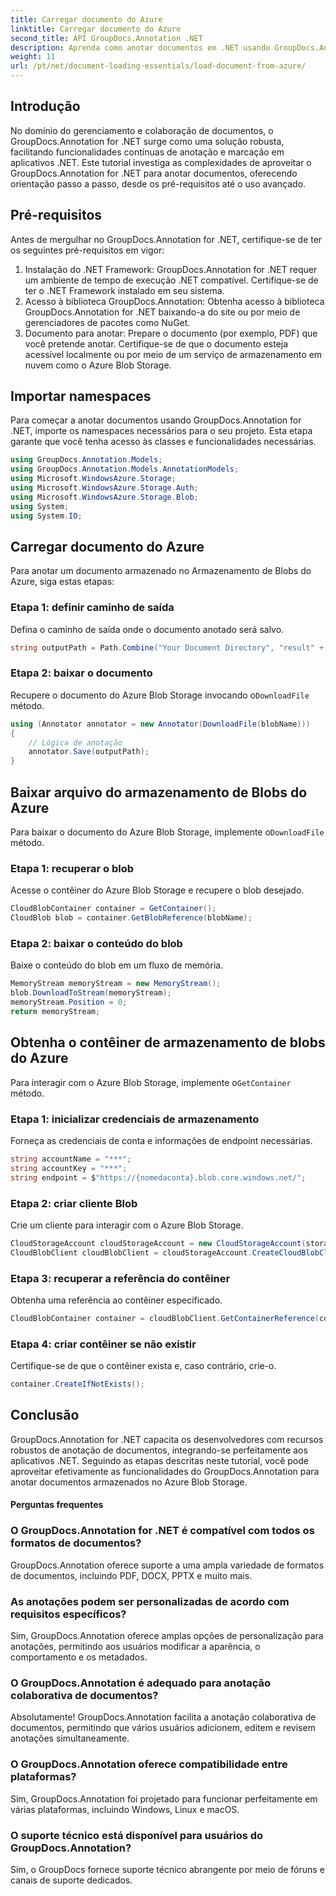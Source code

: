 ```yaml
---
title: Carregar documento do Azure
linktitle: Carregar documento do Azure
second_title: API GroupDocs.Annotation .NET
description: Aprenda como anotar documentos em .NET usando GroupDocs.Annotation. Tutorial passo a passo para integração perfeita com o Azure Blob Storage.
weight: 11
url: /pt/net/document-loading-essentials/load-document-from-azure/
---
```

## Introdução
No domínio do gerenciamento e colaboração de documentos, o GroupDocs.Annotation for .NET surge como uma solução robusta, facilitando funcionalidades contínuas de anotação e marcação em aplicativos .NET. Este tutorial investiga as complexidades de aproveitar o GroupDocs.Annotation for .NET para anotar documentos, oferecendo orientação passo a passo, desde os pré-requisitos até o uso avançado.
## Pré-requisitos
Antes de mergulhar no GroupDocs.Annotation for .NET, certifique-se de ter os seguintes pré-requisitos em vigor:
1. Instalação do .NET Framework: GroupDocs.Annotation for .NET requer um ambiente de tempo de execução .NET compatível. Certifique-se de ter o .NET Framework instalado em seu sistema.
2. Acesso à biblioteca GroupDocs.Annotation: Obtenha acesso à biblioteca GroupDocs.Annotation for .NET baixando-a do site ou por meio de gerenciadores de pacotes como NuGet.
3. Documento para anotar: Prepare o documento (por exemplo, PDF) que você pretende anotar. Certifique-se de que o documento esteja acessível localmente ou por meio de um serviço de armazenamento em nuvem como o Azure Blob Storage.

## Importar namespaces
Para começar a anotar documentos usando GroupDocs.Annotation for .NET, importe os namespaces necessários para o seu projeto. Esta etapa garante que você tenha acesso às classes e funcionalidades necessárias.
```csharp
using GroupDocs.Annotation.Models;
using GroupDocs.Annotation.Models.AnnotationModels;
using Microsoft.WindowsAzure.Storage;
using Microsoft.WindowsAzure.Storage.Auth;
using Microsoft.WindowsAzure.Storage.Blob;
using System;
using System.IO;
```

## Carregar documento do Azure
Para anotar um documento armazenado no Armazenamento de Blobs do Azure, siga estas etapas:
### Etapa 1: definir caminho de saída
Defina o caminho de saída onde o documento anotado será salvo.
```csharp
string outputPath = Path.Combine("Your Document Directory", "result" + Path.GetExtension("input.pdf"));
```
### Etapa 2: baixar o documento
 Recupere o documento do Azure Blob Storage invocando o`DownloadFile` método.
```csharp
using (Annotator annotator = new Annotator(DownloadFile(blobName)))
{
    // Lógica de anotação
    annotator.Save(outputPath);
}
```
## Baixar arquivo do armazenamento de Blobs do Azure
 Para baixar o documento do Azure Blob Storage, implemente o`DownloadFile` método.
### Etapa 1: recuperar o blob
Acesse o contêiner do Azure Blob Storage e recupere o blob desejado.
```csharp
CloudBlobContainer container = GetContainer();
CloudBlob blob = container.GetBlobReference(blobName);
```
### Etapa 2: baixar o conteúdo do blob
Baixe o conteúdo do blob em um fluxo de memória.
```csharp
MemoryStream memoryStream = new MemoryStream();
blob.DownloadToStream(memoryStream);
memoryStream.Position = 0;
return memoryStream;
```
## Obtenha o contêiner de armazenamento de blobs do Azure
 Para interagir com o Azure Blob Storage, implemente o`GetContainer` método.
### Etapa 1: inicializar credenciais de armazenamento
Forneça as credenciais de conta e informações de endpoint necessárias.
```csharp
string accountName = "***";
string accountKey = "***";
string endpoint = $"https://{nomedaconta}.blob.core.windows.net/";
```
### Etapa 2: criar cliente Blob
Crie um cliente para interagir com o Azure Blob Storage.
```csharp
CloudStorageAccount cloudStorageAccount = new CloudStorageAccount(storageCredentials, new Uri(endpoint), null, null, null);
CloudBlobClient cloudBlobClient = cloudStorageAccount.CreateCloudBlobClient();
```
### Etapa 3: recuperar a referência do contêiner
Obtenha uma referência ao contêiner especificado.
```csharp
CloudBlobContainer container = cloudBlobClient.GetContainerReference(containerName);
```
### Etapa 4: criar contêiner se não existir
Certifique-se de que o contêiner exista e, caso contrário, crie-o.
```csharp
container.CreateIfNotExists();
```

## Conclusão
GroupDocs.Annotation for .NET capacita os desenvolvedores com recursos robustos de anotação de documentos, integrando-se perfeitamente aos aplicativos .NET. Seguindo as etapas descritas neste tutorial, você pode aproveitar efetivamente as funcionalidades do GroupDocs.Annotation para anotar documentos armazenados no Azure Blob Storage.
#### Perguntas frequentes
### O GroupDocs.Annotation for .NET é compatível com todos os formatos de documentos?
GroupDocs.Annotation oferece suporte a uma ampla variedade de formatos de documentos, incluindo PDF, DOCX, PPTX e muito mais.
### As anotações podem ser personalizadas de acordo com requisitos específicos?
Sim, GroupDocs.Annotation oferece amplas opções de personalização para anotações, permitindo aos usuários modificar a aparência, o comportamento e os metadados.
### O GroupDocs.Annotation é adequado para anotação colaborativa de documentos?
Absolutamente! GroupDocs.Annotation facilita a anotação colaborativa de documentos, permitindo que vários usuários adicionem, editem e revisem anotações simultaneamente.
### O GroupDocs.Annotation oferece compatibilidade entre plataformas?
Sim, GroupDocs.Annotation foi projetado para funcionar perfeitamente em várias plataformas, incluindo Windows, Linux e macOS.
### O suporte técnico está disponível para usuários do GroupDocs.Annotation?
Sim, o GroupDocs fornece suporte técnico abrangente por meio de fóruns e canais de suporte dedicados.